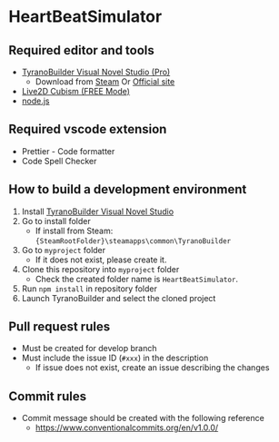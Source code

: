 # HeartBeatSimulator

## Required editor and tools
- [TyranoBuilder Visual Novel Studio (Pro)](https://store.steampowered.com/app/345370/TyranoBuilder_Visual_Novel_Studio/)
    - Download from [Steam](https://store.steampowered.com/app/345370/TyranoBuilder_Visual_Novel_Studio/) Or [Official site](https://b.tyrano.jp/)
- [Live2D Cubism (FREE Mode)](https://www.live2d.com/)
- [node.js](https://nodejs.org/en)

## Required vscode extension
- Prettier - Code formatter
- Code Spell Checker

## How to build a development environment
1. Install [TyranoBuilder Visual Novel Studio](https://store.steampowered.com/app/345370/TyranoBuilder_Visual_Novel_Studio/)
2. Go to install folder
    - If install from Steam: `{SteamRootFolder}\steamapps\common\TyranoBuilder`
3. Go to `myproject` folder
    - If it does not exist, please create it.
4. Clone this repository into `myproject` folder
    - Check the created folder name is `HeartBeatSimulator`. 
5. Run `npm install` in repository folder
6. Launch TyranoBuilder and select the cloned project

## Pull request rules
- Must be created for develop branch
- Must include the issue ID (`#xxx`) in the description
    - If issue does not exist, create an issue describing the changes

## Commit rules
- Commit message should be created with the following reference
    - https://www.conventionalcommits.org/en/v1.0.0/
